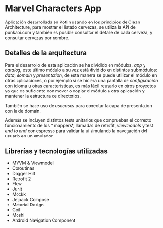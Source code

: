 # Marvel Characters App

Aplicación desarrollada en Kotlin usando en los principios de Clean Architecture, para mostrar el
listado cervezas, se utiliza la API de punkapi.com y también es posible consultar el detalle de cada
cerveza, y consultar cervezas por nombre.

## Detalles de la arquitectura

Para el desarrollo de esta aplicación se ha dividido en módulos, *app* y *catalog*, este último
módulo a su vez está dividido en distintos submódulos: *data*, *domain* y *presentation*, de esta
manera se puede utilizar el módulo en otras aplicaciones, o por ejemplo si se hiciera una pantalla
de *configuración* con idioma u otras características, es más fácil reusarlo en otros proyectos ya
que es suficiente con mover o copiar el módulo a otra aplicación y mantener la estructura de
directorios.

También se hace uso de *usecases* para conectar la capa de presentation con la de domain.

Además se incluyen distintos tests unitarios que comprueban el correcto funcionamiento de los *
mappers*, llamadas de retrofit, *viewmodels* y test *end to end* con espresso para validar la ui
simulando la navegación del usuario en un emulador.

## Librerías y tecnologías utilizadas

- MVVM & Viewmodel
- Coroutinas
- Dagger Hilt
- Retrofit 2
- Flow
- Junit
- Mockk
- Jetpack Compose
- Material Design
- Coil
- Moshi
- Android Navigation Component
